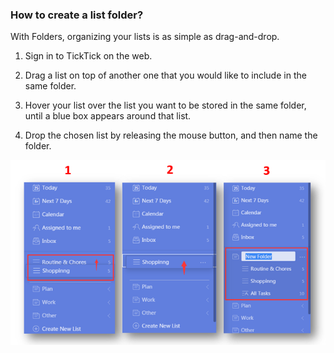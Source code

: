 ### How to create a list folder?

With Folders, organizing your lists is as simple as drag-and-drop.

1. Sign in to TickTick on the web.

2. Drag a list on top of another one that you would like to include in the same folder.

3. Hover your list over the list you want to be stored in the same folder, until a blue box appears around that list.

4. Drop the chosen list by releasing the mouse button, and then name the folder.

![](web2-listfolder.png)
